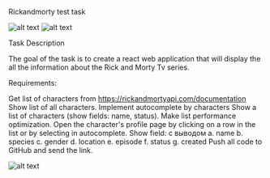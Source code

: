 Rickandmorty test task

![alt text](https://github.com/takotorayata/rickandmortyapi-test-task/blob/main/public/rickandmortyapi.png)
![alt text](https://github.com/takotorayata/rickandmortyapi-test-task/blob/main/public/rickandmortyapicard.png)

Task Description

The goal of the task is to create a react web application that will display the all the information about the Rick and Morty Tv series.

Requirements:

Get list of characters from https://rickandmortyapi.com/documentation
Show list of all characters.
Implement autocomplete by characters
Show a list of characters (show fields: name, status). Make list performance optimization.
Open the character's profile page by clicking on a row in the list or by selecting in autocomplete. Show field: с выводом a. name b. species c. gender d. location e. episode f. status g. created
Push all code to GitHub and send the link.

![alt text](https://github.com/takotorayata/rickandmortyapi-test-task/blob/main/public/rickandmortyapicard.png)
